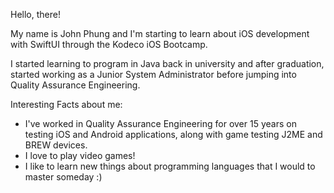Hello, there! 

My name is John Phung and I'm starting to learn about iOS development with SwiftUI through the Kodeco iOS Bootcamp.

I started learning to program in Java back in university and after graduation, started working as a Junior System Administrator before jumping into Quality Assurance Engineering.

Interesting Facts about me:
- I've worked in Quality Assurance Engineering for over 15 years on testing iOS and Android applications, along with game testing J2ME and BREW devices.
- I love to play video games!
- I like to learn new things about programming languages that I would to master someday :)
